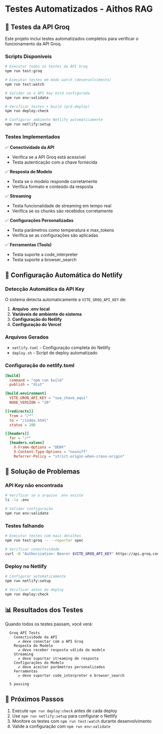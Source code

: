 # Testes Automatizados - Aithos RAG

## 🧪 Testes da API Groq

Este projeto inclui testes automatizados completos para verificar o funcionamento da API Groq.

### Scripts Disponíveis

```bash
# Executar todos os testes da API Groq
npm run test:groq

# Executar testes em modo watch (desenvolvimento)
npm run test:watch

# Validar se a API key está configurada
npm run env:validate

# Verificar testes + build (pré-deploy)
npm run deploy:check

# Configurar ambiente Netlify automaticamente
npm run netlify:setup
```

### Testes Implementados

✅ **Conectividade da API**
- Verifica se a API Groq está acessível
- Testa autenticação com a chave fornecida

✅ **Resposta do Modelo**
- Testa se o modelo responde corretamente
- Verifica formato e conteúdo da resposta

✅ **Streaming**
- Testa funcionalidade de streaming em tempo real
- Verifica se os chunks são recebidos corretamente

✅ **Configurações Personalizadas**
- Testa parâmetros como temperatura e max_tokens
- Verifica se as configurações são aplicadas

✅ **Ferramentas (Tools)**
- Testa suporte a code_interpreter
- Testa suporte a browser_search

## 🚀 Configuração Automática do Netlify

### Detecção Automática da API Key

O sistema detecta automaticamente a `VITE_GROQ_API_KEY` de:

1. **Arquivo .env local**
2. **Variáveis de ambiente do sistema**
3. **Configuração do Netlify**
4. **Configuração do Vercel**

### Arquivos Gerados

- `netlify.toml` - Configuração completa do Netlify
- `deploy.sh` - Script de deploy automatizado

### Configuração do netlify.toml

```toml
[build]
  command = "npm run build"
  publish = "dist"

[build.environment]
  VITE_GROQ_API_KEY = "sua_chave_aqui"
  NODE_VERSION = "20"

[[redirects]]
  from = "/*"
  to = "/index.html"
  status = 200

[[headers]]
  for = "/*"
  [headers.values]
    X-Frame-Options = "DENY"
    X-Content-Type-Options = "nosniff"
    Referrer-Policy = "strict-origin-when-cross-origin"
```

## 🔧 Solução de Problemas

### API Key não encontrada
```bash
# Verificar se o arquivo .env existe
ls -la .env

# Validar configuração
npm run env:validate
```

### Testes falhando
```bash
# Executar testes com mais detalhes
npm run test:groq -- --reporter spec

# Verificar conectividade
curl -H "Authorization: Bearer $VITE_GROQ_API_KEY" https://api.groq.com/openai/v1/models
```

### Deploy no Netlify
```bash
# Configurar automaticamente
npm run netlify:setup

# Verificar antes do deploy
npm run deploy:check
```

## 📊 Resultados dos Testes

Quando todos os testes passam, você verá:

```
  Groq API Tests
    Conectividade da API
      ✔ deve conectar com a API Groq
    Resposta do Modelo
      ✔ deve receber resposta válida do modelo
    Streaming
      ✔ deve suportar streaming de resposta
    Configurações do Modelo
      ✔ deve aceitar parâmetros personalizados
    Ferramentas
      ✔ deve suportar code_interpreter e browser_search

  5 passing
```

## 🎯 Próximos Passos

1. Execute `npm run deploy:check` antes de cada deploy
2. Use `npm run netlify:setup` para configurar o Netlify
3. Monitore os testes com `npm run test:watch` durante desenvolvimento
4. Valide a configuração com `npm run env:validate`